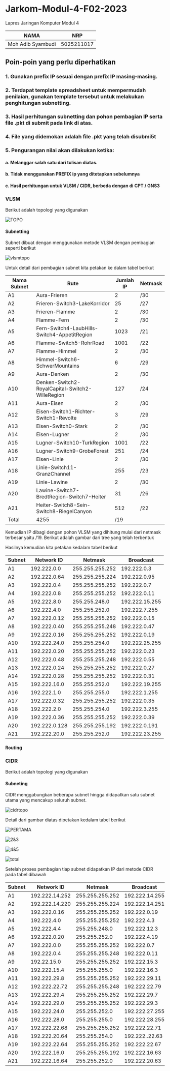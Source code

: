 # Jarkom-Modul-4-F02-2023
Lapres Jaringan Komputer Modul 4

|NAMA|NRP|
|:--:|:-:|
|Moh Adib Syambudi|5025211017|

## Poin-poin yang perlu diperhatikan
### 1. Gunakan prefix IP sesuai dengan prefix IP masing-masing.
### 2. Terdapat template spreadsheet untuk mempermudah penilaian, gunakan template tersebut untuk melakukan penghitungan subnetting.
### 3. Hasil perhitungan subnetting dan pohon pembagian IP serta file .pkt di submit pada link di atas.
### 4. File yang didemokan adalah file .pkt yang telah disubmi5t
### 5. Pengurangan nilai akan dilakukan ketika:
####      a. Melanggar salah satu dari tulisan diatas.
####      b. Tidak menggunakan PREFIX ip yang ditetapkan sebelumnya
####      c. Hasil perhitungan untuk VLSM / CIDR, berbeda dengan di CPT / GNS3


### VLSM
Berikut adalah topologi yang digunakan 

![TOPO](Screenshot2023-11-28235649.png)

#### Subnetting
Subnet dibuat dengan menggunakan metode VLSM dengan pembagian seperti berikut

![vlsmtopo](TopologiVLSM.jpg)

Untuk detail dari pembagian subnet kita petakan ke dalam tabel berikut

| Nama Subnet | Rute                                            | Jumlah IP | Netmask |
| ----------- | ----------------------------------------------- | --------- | ------- |
| A1          | Aura-Frieren                                    | 2         | /30     |
| A2          | Frieren-Switch3-LakeKorridor                    | 25        | /27     |
| A3          | Frieren-Flamme                                  | 2         | /30     |
| A4          | Flamme-Fern                                     | 2         | /30     |
| A5          | Fern-Switch4-LaubHills-Switch4-AppetitRegion    | 1023      | /21     |
| A6          | Flamme-Switch5-RohrRoad                         | 1001      | /22     |
| A7          | Flamme-Himmel                                   | 2         | /30     |
| A8          | Himmel-Switch6-SchwerMountains                  | 6         | /29     |
| A9          | Aura-Denken                                     | 2         | /30     |
| A10         | Denken-Switch2-RoyalCapital-Switch2-WilleRegion | 127       | /24     |
| A11         | Aura-Eisen                                      | 2         | /30     |
| A12         | Eisen-Switch1-Richter-Switch1-Revolte           | 3         | /29     |
| A13         | Eisen-Switch0-Stark                             | 2         | /30     |
| A14         | Eisen-Lugner                                    | 2         | /30     |
| A15         | Lugner-Switch10-TurkRegion                      | 1001      | /22     |
| A16         | Lugner-Switch9-GrobeForest                      | 251       | /24     |
| A17         | Eisen-Linie                                     | 2         | /30     |
| A18         | Linie-Switch11-GranzChannel                     | 255       | /23     |
| A19         | Linie-Lawine                                    | 2         | /30     |
| A20         | Lawine-Switch7-BredtRegion-Switch7-Heiter       | 31        | /26     |
| A21         | Heiter-Switch8-Sein-Switch8-RiegelCanyon        | 512       | /22     |
| Total       | 4255                                            | /19       |

Kemudian IP dibagi dengan pohon VLSM yang dihitung mulai dari netmask terbesar yaitu /19. Berikut adalah gambar dari tree yang telah terbentuk

Hasilnya kemudian kita petakan kedalam tabel berikut

| Subnet | Network ID    | Netmask         | Broadcast      |
| ------ | ------------- | --------------- | -------------- |
| A1     | 192.222.0.0   | 255.255.255.252 | 192.222.0.3    |
| A2     | 192.222.0.64  | 255.255.255.224 | 192.222.0.95   |
| A3     | 192.222.0.4   | 255.255.255.252 | 192.222.0.7    |
| A4     | 192.222.0.8   | 255.255.255.252 | 192.222.0.11   |
| A5     | 192.222.8.0   | 255.255.248.0   | 192.222.15.255 |
| A6     | 192.222.4.0   | 255.255.252.0   | 192.222.7.255  |
| A7     | 192.222.0.12  | 255.255.255.252 | 192.222.0.15   |
| A8     | 192.222.0.40  | 255.255.255.248 | 192.222.0.47   |
| A9     | 192.222.0.16  | 255.255.255.252 | 192.222.0.19   |
| A10    | 192.222.24.0  | 255.255.254.0   | 192.222.25.255 |
| A11    | 192.222.0.20  | 255.255.255.252 | 192.222.0.23   |
| A12    | 192.222.0.48  | 255.255.255.248 | 192.222.0.55   |
| A13    | 192.222.0.24  | 255.255.255.252 | 192.222.0.27   |
| A14    | 192.222.0.28  | 255.255.255.252 | 192.222.0.31   |
| A15    | 192.222.16.0  | 255.255.252.0   | 192.222.19.255 |
| A16    | 192.222.1.0   | 255.255.255.0   | 192.222.1.255  |
| A17    | 192.222.0.32  | 255.255.255.252 | 192.222.0.35   |
| A18    | 192.222.2.0   | 255.255.254.0   | 192.222.3.255  |
| A19    | 192.222.0.36  | 255.255.255.252 | 192.222.0.39   |
| A20    | 192.222.0.128 | 255.255.255.192 | 192.222.0.191  |
| A21    | 192.222.20.0  | 255.255.252.0   | 192.222.23.255 |

#### Routing 


### CIDR
Berikut adalah topologi yang digunakan


#### Subneting
CIDR menggabungkan beberapa subnet hingga didapatkan satu subnet utama yang mencakup seluruh subnet.

![cidrtopo](CIDR.jpg)

Detail dari gambar diatas dipetakan kedalam tabel berikut

![PERTAMA](Screenshot(414).png)




![2&3](Screenshot(415).png)




![4&5](Screenshot(416).png)





![total](Screenshot(418).png)

Setelah proses pembagian tiap subnet didapatkan IP dari metode CIDR pada tabel dibawah

| Subnet | Network ID     | Netmask         | Broadcast      |
| ------ | -------------- | --------------- | -------------- |
| A1     | 192.222.14.252 | 255.255.255.252 | 192.222.14.255 |
| A2     | 192.222.14.220 | 255.255.255.224 | 192.222.14.251 |
| A3     | 192.222.0.16   | 255.255.255.252 | 192.222.0.19   |
| A4     | 192.222.4.0    | 255.255.255.252 | 192.222.4.3    |
| A5     | 192.222.4.4    | 255.255.248.0   | 192.222.12.3   |
| A6     | 192.222.0.20   | 255.255.252.0   | 192.222.4.19   |
| A7     | 192.222.0.0    | 255.255.255.252 | 192.222.0.7    |
| A8     | 192.222.0.4    | 255.255.255.248 | 192.222.0.11   |
| A9     | 192.22.15.0    | 255.255.255.252 | 192.222.15.3   |
| A10    | 192.222.15.4   | 255.255.255.0   | 192.222.16.3   |
| A11    | 192.222.29.8   | 255.255.255.252 | 192.222.29.11  |
| A12    | 192.222.22.72  | 255.255.255.248 | 192.222.22.79  |
| A13    | 192.222.29.4   | 255.255.255.252 | 192.222.29.7   |
| A14    | 192.222.29.0   | 255.255.255.252 | 192.222.29.3   |
| A15    | 192.222.24.0   | 255.255.252.0   | 192.222.27.255 |
| A16    | 192.222.28.0   | 255.255.255.0   | 192.222.28.255 |
| A17    | 192.222.22.68  | 255.255.255.252 | 192.222.22.71  |
| A18    | 192.222.20.64  | 255.255.254.0   | 192.222..22.63 |
| A19    | 192.222.22.64  | 255.255.255.252 | 192.222.22.67  |
| A20    | 192.222.16.0   | 255.255.255.192 | 192.222.16.63  |
| A21    | 192.222.16.64  | 255.255.252.0   | 192.222.20.63  |

